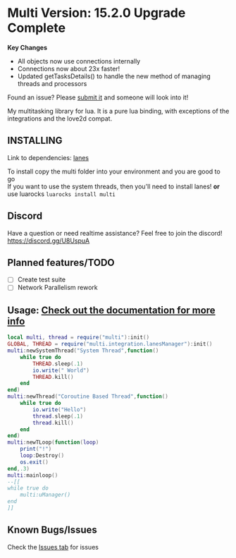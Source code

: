 # Multi Version: 15.2.0 Upgrade Complete
**Key Changes**
- All objects now use connections internally
- Connections now about 23x faster! 
- Updated getTasksDetails() to handle the new method of managing threads and processors

Found an issue? Please [submit it](https://github.com/rayaman/multi/issues) and someone will look into it!

My multitasking library for lua. It is a pure lua binding, with exceptions of the integrations and the love2d compat.

INSTALLING
----------
Link to dependencies:
[lanes](https://github.com/LuaLanes/lanes)

To install copy the multi folder into your environment and you are good to go</br>
If you want to use the system threads, then you'll need to install lanes!
**or** use luarocks `luarocks install multi`

Discord
-------
Have a question or need realtime assistance? Feel free to join the discord!</br>
https://discord.gg/U8UspuA

Planned features/TODO
---------------------
- [ ] Create test suite
- [ ] Network Parallelism rework

Usage: [Check out the documentation for more info](https://github.com/rayaman/multi/blob/master/Documentation.md)
-----

```lua
local multi, thread = require("multi"):init()
GLOBAL, THREAD = require("multi.integration.lanesManager"):init()
multi:newSystemThread("System Thread",function()
	while true do
		THREAD.sleep(.1)
		io.write(" World")
		THREAD.kill()
	end
end)
multi:newThread("Coroutine Based Thread",function()
	while true do
		io.write("Hello")
		thread.sleep(.1)
		thread.kill()
	end
end)
multi:newTLoop(function(loop)
	print("!")
	loop:Destroy()
	os.exit()
end,.3)
multi:mainloop()
--[[
while true do
	multi:uManager()
end
]]
```

Known Bugs/Issues
-----------------
Check the [Issues tab](https://github.com/rayaman/multi/issues) for issues
